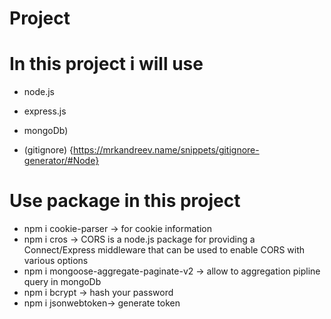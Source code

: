 # Project 
# In this project i will use 
- node.js
- express.js
- mongoDb)

- (gitignore) {https://mrkandreev.name/snippets/gitignore-generator/#Node}

# Use package in this project
- npm i cookie-parser -> for cookie information
- npm i cros -> CORS is a node.js package for providing a Connect/Express middleware that can be used to enable CORS with various options
- npm i mongoose-aggregate-paginate-v2 -> allow to aggregation pipline query in mongoDb
- npm i bcrypt  -> hash your password 
- npm i jsonwebtoken-> generate token
